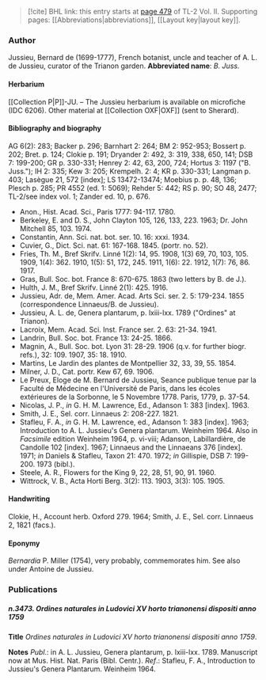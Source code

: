 > [!cite] BHL link: this entry starts at [page 479](https://www.biodiversitylibrary.org/page/33068721) of TL-2 Vol. II.
> Supporting pages: [[Abbreviations|abbreviations]], [[Layout key|layout key]].

### Author

Jussieu, Bernard de (1699-1777), French botanist, uncle and teacher of A. L. de Jussieu, curator of the Trianon garden. 
**Abbreviated name**: *B. Juss.*

#### Herbarium

[[Collection P|P]]-JU. – The Jussieu herbarium is available on microfiche (IDC 6206). Other material at [[Collection OXF|OXF]] (sent to Sherard).

#### Bibliography and biography

AG 6(2): 283; Backer p. 296; Barnhart 2: 264; BM 2: 952-953; Bossert p. 202; Bret. p. 124; Clokie p. 191; Dryander 2: 492, 3: 319, 338, 650, 141; DSB 7: 199-200; GR p. 330-331; Henrey 2: 42, 63, 200, 724; Hortus 3: 1197 ("B. Juss."); IH 2: 335; Kew 3: 205; Krempelh. 2: 4; KR p. 330-331; Langman p. 403; Lasègue 21, 572 \[index\]; LS 13472-13474; Moebius p. p. 48, 136; Plesch p. 285; PR 4552 (ed. 1: 5069); Rehder 5: 442; RS p. 90; SO 48, 2477; TL-2/see index vol. 1; Zander ed. 10, p. 676.
- Anon., Hist. Acad. Sci., Paris 1777: 94-117. 1780.
- Berkeley, E. and D. S., John Clayton 105, 126, 133, 223. 1963; Dr. John Mitchell 85, 103. 1974.
- Constantin, Ann. Sci. nat. bot. ser. 10. 16: xxxi. 1934.
- Cuvier, G., Dict. Sci. nat. 61: 167-168. 1845. (portr. no. 52).
- Fries, Th. M., Bref Skrifv. Linné 1(2): 14, 95. 1908, 1(3) 69, 70, 103, 105. 1909, 1(4): 362. 1910, 1(5): 51, 172, 245. 1911, 1(6): 22. 1912, 1(7): 76, 86. 1917.
- Gras, Bull. Soc. bot. France 8: 670-675. 1863 (two letters by B. de J.).
- Hulth, J. M., Bref Skrifv. Linné 2(1): 425. 1916.
- Jussieu, Adr. de, Mem. Amer. Acad. Arts Sci. ser. 2. 5: 179-234. 1855 (correspondence Linnaeus/B. de Jussieu).
- Jussieu, A. L. de, Genera plantarum, p. lxiii-lxx. 1789 ("Ordines" at Trianon).
- Lacroix, Mem. Acad. Sci. Inst. France ser. 2. 63: 21-34. 1941.
- Landrin, Bull. Soc. bot. France 13: 24-25. 1866.
- Magnin, A., Bull. Soc. bot. Lyon 31: 28-29. 1906 (q.v. for further biogr. refs.), 32: 109. 1907, 35: 18. 1910.
- Martins, Le Jardin des plantes de Montpellier 32, 33, 39, 55. 1854.
- Milner, J. D., Cat. portr. Kew 67, 69. 1906.
- Le Preux, Eloge de M. Bernard de Jussieu, Seance publique tenue par la Faculté de Médecine en l'Université de Paris, dans les écoles extérieures de la Sorbonne, le 5 Novembre 1778. Paris, 1779, p. 37-54.
- Nicolas, J. P., *in* G. H. M. Lawrence, Ed., Adanson 1: 383 \[index\]. 1963.
- Smith, J. E., Sel. corr. Linnaeus 2: 208-227. 1821.
- Stafleu, F. A., *in* G. H. M. Lawrence, ed., Adanson 1: 383 \[index\]. 1963; Introduction to A. L. Jussieu's Genera plantarum. Weinheim 1964. Also in *Facsimile* edition Weinheim 1964, p. vi-viii; Adanson, Labillardière, de Candolle 102 \[index\]. 1967; Linnaeus and the Linnaeans 376 \[index\]. 1971; *in* Daniels & Stafleu, Taxon 21: 470. 1972; *in* Gillispie, DSB 7: 199-200. 1973 (bibl.).
- Steele, A. R., Flowers for the King 9, 22, 28, 51, 90, 91. 1960.
- Wittrock, V. B., Acta Horti Berg. 3(2): 113. 1903, 3(3): 105. 1905.

#### Handwriting

Clokie, H., Account herb. Oxford 279. 1964; Smith, J. E., Sel. corr. Linnaeus 2, 1821 (facs.).

#### Eponymy

*Bernardia* P. Miller (1754), very probably, commemorates him. See also under Antoine de Jussieu.

### Publications

##### n.3473. Ordines naturales in Ludovici XV horto trianonensi dispositi anno 1759

**Title**
*Ordines naturales in Ludovici XV horto trianonensi dispositi anno 1759*.

**Notes**
*Publ*.: in A. L. Jussieu, Genera plantarum, p. lxiii-lxx. 1789. Manuscript now at Mus. Hist. Nat. Paris (Bibl. Centr.).
*Ref*.: Stafleu, F. A., Introduction to Jussieu's Genera Plantarum. Weinheim 1964.

